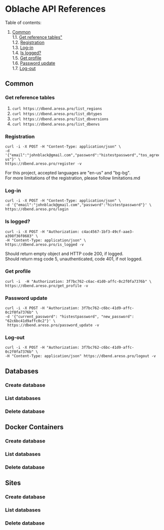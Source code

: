 # Oblache API References

Table of contents:  
1. [Common](#common)  
1.1. [Get reference tables"](#get-reference-tables)   
1.2. [Registration](###Registration)  
1.3. [Log-in](#log-in)  
1.4. [Is logged?](#is-logged)  
1.5. [Get profile](#get-profile)  
1.6. [Password update](#password-update)  
1.7. [Log-out](#log-out)

## Common
### Get reference tables
1. `curl https://dbend.areso.pro/list_regions`
2. `curl https://dbend.areso.pro/list_dbtypes`
3. `curl https://dbend.areso.pro/list_dbversions`
4. `curl https://dbend.areso.pro/list_dbenvs`

### Registration
```
curl -i -X POST -H "Content-Type: application/json" \
-d '{"email":"johnblack@gmail.com","password":"histestpassword","tos_agree":true,"language":"en-us"}' \
https://dbend.areso.pro/register -v
```
For this project, accepted languages are "en-us" and "bg-bg".  
For more limitations of the registration, please follow limitations.md  

### Log-in
```
curl -i -X POST -H "Content-Type: application/json" \
-d '{"email":"johnblack@gmail.com","password":"histestpassword"}' \
https://dbend.areso.pro/login
```

### Is logged?
```
curl -i -X POST -H "Authorization: c4ac4567-1bf3-49cf-aae3-a398f36f0683" \
-H "Content-Type: application/json" \
https://dbend.areso.pro/is_logged -v
```
Should return empty object and HTTP code 200, if logged.  
Should return msg code 5, unauthenticated, code 401, if not logged.   

### Get profile

```
curl -i  -H "Authorization: 3f7bc762-c6ac-41d0-affc-0c2f0fa7376b" \
https://dbend.areso.pro/get_profile -v
```

### Password update
```
curl -i -X POST -H "Authorization: 3f7bc762-c6bc-41d9-affc-0c2f0fa7376b" \
-d '{"current_password": "histestpassword", "new_password": "62c6bc41d9affc0c2"}' \
 https://dbend.areso.pro/password_update -v
```

### Log-out
```
curl -i -X POST -H "Authorization: 3f7bc762-c6bc-41d9-affc-0c2f0fa7376b" \
-H "Content-Type: application/json" https://dbend.areso.pro/logout -v
```

## Databases

### Create database

### List databases

### Delete database

## Docker Containers

### Create database

### List databases

### Delete database

## Sites

### Create database

### List databases

### Delete database

